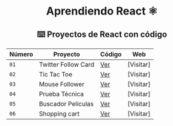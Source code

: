 <div align="center">

# Aprendiendo React ⚛️

## ⌨️ Proyectos de React con código

| Número | Proyecto            | Código                                   | Web       |
| ------ | ------------------- | -------------------------------------    | --------- |
| `01`   | Twitter Follow Card | [Ver](proyects/01-React_bases)           | [Visitar] |
| `02`   | Tic Tac Toe         | [Ver](proyects/02-game-tic-tac-toe)      | [Visitar] |
| `03`   | Mouse Follower      | [Ver](proyects/03-mouse-follower)        | [Visitar] |
| `04`   | Prueba Técnica      | [Ver](proyects/04-prueba-tecnica)        | [Visitar] |
| `05`   | Buscador Películas  | [Ver](proyects/05-buscador-peliculas)    | [Visitar] |
| `06`   | Shopping cart       | [Ver](proyects/06-shopping-cart)         | [Visitar] |
